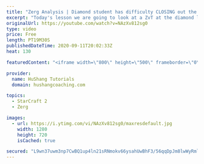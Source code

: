 ```yaml
---
title: "Zerg Analysis | Diamond student has difficulty CLOSING out the MATCH [Starcraft 2]"
excerpt: "Today's lesson we are going to look at a ZvT at the diamond level focusing on the Zerg Analysis. The zerg manages to get into a very strong position but has difficulty closing it out. Let's learn how we can approach this scenario better!  Zerg Analysis | Diamond student has difficulty CLOSING out the"
originalUrl: https://youtube.com/watch?v=NAzXv812sg0
type: video
price: Free
length: PT19M30S
publishedDateTime: 2020-09-11T20:02:33Z
heat: 130

featuredContent: "<iframe width=\"800\" height=\"500\" frameborder=\"0\" src=\"https://www.youtube.com/embed/NAzXv812sg0\" allow=\"accelerometer; autoplay; encrypted-media; gyroscope; picture-in-picture\" allowfullscreen></iframe>"

provider:
  name: HuShang Tutorials
  domain: hushangcoaching.com

topics:
  - StarCraft 2
  - Zerg

images:
  - url: https://i.ytimg.com/vi/NAzXv812sg0/maxresdefault.jpg
    width: 1280
    height: 720
    isCached: true

secured: "L9wn37uwm3np7CwBQ1up4ln21sRNmokv66ysahUwBhF3/56qqDpJm8lwWyRmlQC6H6LXuhKbFvlKQAHINMkf3u08wAUKiuvNB7JB4iyAbxzhOX0nYjw3qFcSLJW7EiiwlWX22CR8Q6GjTEbijdaYSTjJS9DhnNaL0ye0idZGlMbiHUv87NQ2hVIZsEPB+tWDQColfitNTIERGpsJLEBPY7ilbHwtg9faT9wU46HUe+aZ/4Z6pebSr0kSOgXJU5GcpWB8Lm0Cq+DYMe0z8YInb8QJCbLMnsRr8LnKwzLqrD1q2RNVOow3oA+OMW7n4LPimTPfmQWHQZE/VT96RbVz2GtzmfpN5tJuh7vOD3w88mi2cXgmU9ZldkY3u9vMx8mW/6yfQtlwmNo4UO0/1DD5qTJWxsOEs+CZLUvUc9oRDOU=;OwQ+sYEjyPSNpYvXnpqj2g=="
---
```


